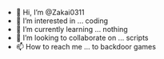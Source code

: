 - 👋 Hi, I’m @Zakai0311
- 👀 I’m interested in ... coding
- 🌱 I’m currently learning ... nothing
- 💞️ I’m looking to collaborate on ... scripts
- 📫 How to reach me ... to backdoor games

<!---
Zakai0311/Zakai0311 is a ✨ special ✨ repository because its `README.md` (this file) appears on your GitHub profile.
You can click the Preview link to take a look at your changes.
--->
